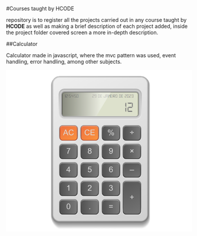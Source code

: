 #Courses taught by HCODE

repository is to register all the projects carried out in any course
taught by **HCODE** as well as making a brief description of each project added,
inside the project folder covered screen a more in-depth description.

##Calculator

Calculator made in javascript, where the mvc pattern was used, event handling, error handling, among other subjects.

![Calculator](./calculadora/img/calculator.png)
